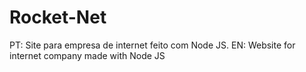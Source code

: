 # Rocket-Net
PT: Site para empresa de internet feito com Node JS. EN: Website for internet company made with Node JS

